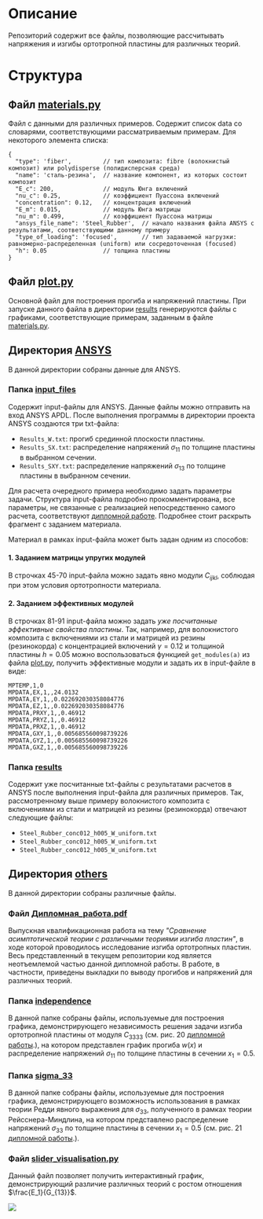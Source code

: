 # Описание

Репозиторий содержит все файлы, позволяющие рассчитывать напряжения и изгибы ортотропной пластины для различных теорий.

# Структура

## Файл [materials.py](materials.py)

Файл с данными для различных примеров. Содержит список data со словарями, соответствующими рассматриваемым примерам.
Для некоторого элемента списка:

```json5
{
  "type": 'fiber',         // тип композита: fibre (волокнистый композит) или polydisperse (полидисперсная среда)
  "name": 'сталь-резина',  // название компонент, из которых состоит композит
  "E_c": 200,              // модуль Юнга включений
  "nu_c": 0.25,            // коэффициент Пуассона включений
  "concentration": 0.12,   // концентрация включений
  "E_m": 0.015,            // модуль Юнга матрицы
  "nu_m": 0.499,           // коэффициент Пуассона матрицы
  "ansys_file_name": 'Steel_Rubber',  // начало названия файла ANSYS с результатами, соответствующими данному примеру
  "type_of_loading": 'focused',       // тип задаваемой нагрузки: равномерно-распределенная (uniform) или сосредоточенная (focused)
  "h": 0.05                // толщина пластины
}
```

## Файл [plot.py](plot.py)

Основной файл для построения прогиба и напряжений пластины. При запуске данного файла в директории
[results](results) генерируются файлы с графиками, соответствующие примерам, заданным в файле
[materials.py](materials.py).

## Директория [ANSYS](ANSYS)

В данной директории собраны данные для ANSYS.

### Папка [input_files](ANSYS/input_files)

Содержит input-файлы для ANSYS. Данные файлы можно отправить на вход ANSYS APDL. После выполнения программы в
директории проекта ANSYS создаются три txt-файла:

* ```Results_W.txt```: прогиб срединной плоскости пластины.
* ```Results_SX.txt```: распределение напряжений $\sigma_{11}$ по толщине пластины в выбранном сечении.
* ```Results_SXY.txt```: распределение напряжений $\sigma_{13}$ по толщине пластины в выбранном сечении.

Для расчета очередного примера необходимо задать параметры задачи. Структура input-файла подробно прокомментирована, все
параметры, не связанные с реализацией непосредственно самого расчета, соответствуют
[дипломной работе](others/Дипломная_работа.pdf). Подробнее стоит раскрыть фрагмент с заданием материала.

Материал в рамках input-файла может быть задан одним из способов:

#### 1. Заданием матрицы упругих модулей

В строчках 45-70 input-файла можно задать явно модули $C_{ijkl}$, соблюдая при этом условия ортотропности
материала.

#### 2. Заданием эффективных модулей

В строчках 81-91 input-файла можно задать _уже посчитанные эффективные свойства пластины_.
Так, например, для волокнистого композита с включениями из стали и матрицей из резины (резинокорда) с концентрацией
включений $\gamma = 0.12$ и толщиной пластины $h = 0.05$ можно воспользоваться функцией ```get_modules(a)``` из
файла [plot.py](plot.py), получить эффективные модули и задать их в input-файле в виде:

```MPTEMP,,,,,,,,
MPTEMP,1,0
MPDATA,EX,1,,24.0132 
MPDATA,EY,1,,0.022692030358084776 
MPDATA,EZ,1,,0.022692030358084776 
MPDATA,PRXY,1,,0.46912 
MPDATA,PRYZ,1,,0.46912 
MPDATA,PRXZ,1,,0.46912 
MPDATA,GXY,1,,0.005685560098739226 
MPDATA,GYZ,1,,0.005685560098739226 
MPDATA,GXZ,1,,0.005685560098739226
```

### Папка [results](ANSYS/results)

Содержит уже посчитанные txt-файлы с результатами расчетов в ANSYS после выполнения input-файла для различных примеров.
Так, рассмотренному выше примеру волокнистого композита с включениями из стали и матрицей из резины (резинокорда)
отвечают следующие файлы:

* ```Steel_Rubber_conc012_h005_W_uniform.txt```
* ```Steel_Rubber_conc012_h005_W_uniform.txt```
* ```Steel_Rubber_conc012_h005_W_uniform.txt```

## Директория [others](others)

В данной директории собраны различные файлы.

### Файл [Дипломная_работа.pdf](others/Дипломная_работа.pdf)

Выпускная квалификационная работа на тему *"Сравнение асимптотической теории с различными теориями изгиба пластин"*, в
ходе которой проводилось исследование изгиба ортотропных пластин. Весь представленный в текущем репозитории код является
неотъемлемой частью данной дипломной работы. В работе, в частности, приведены выкладки по выводу прогибов и
напряжений для различных теорий.

### Папка [independence](others/independence)

В данной папке собраны файлы, используемые для построения графика, демонстрирующего независимость решения задачи
изгиба ортотропной пластины от модуля $C_{3333}$ (см. рис. 20 [дипломной работы](others/Дипломная_работа.pdf).),
на котором представлен график прогиба $w(x)$ и распределение напряжений $\sigma_{11}$ по толщине пластины в сечении
$x_1 = 0.5$.

### Папка [sigma_33](others/sigma_33)

В данной папке собраны файлы, используемые для построения графика, демонстрирующего возможность использования
в рамках теории Редди явного выражения для $\sigma_{33}$, полученного в рамках теории Рейсснера-Миндлина,
на котором представлено распределение напряжений $\sigma_{33}$ по толщине пластины в сечении $x_1 = 0.5$
(см. рис. 21 [дипломной работы](others/Дипломная_работа.pdf).).

### Файл [slider_visualisation.py](others/slider_visualisation.py.py)

Данный файл позволяет получить интерактивный график, демонстрирующий различие различных теорий с ростом отношения
$\frac{E_1}{G_{13}}$.

<img src="https://github.com/mrdhnv/Images/blob/main/Others/Plate_bending.gif">




 


